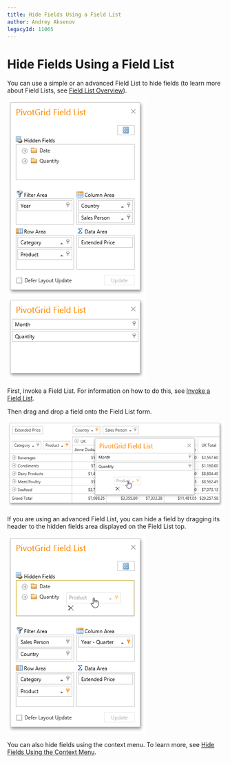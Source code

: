 ```yaml
---
title: Hide Fields Using a Field List
author: Andrey Aksenov
legacyId: 11065
---
```

# Hide Fields Using a Field List
You can use a simple or an advanced Field List to hide fields (to learn more about Field Lists, see [Field List Overview](../../field-list-overview.md)).

![EU_ExcelFieldList](../../../../images/img15860.png)&nbsp;&nbsp;![EU_SimpleFieldList](../../../../images/img15873.png)

First, invoke a Field List. For information on how to do this, see [Invoke a Field List](../../field-list/invoke-a-field-list.md).

Then drag and drop a field onto the Field List form.

![EU_FieldListSimpleHide](../../../../images/img15867.png)

If you are using an advanced Field List, you can hide a field by dragging its header to the hidden fields area displayed on the Field List top.

![EU_FieldListHide](../../../../images/img15863.png)

You can also hide fields using the context menu. To learn more, see [Hide Fields Using the Context Menu](hide-fields-using-the-context-menu.md).